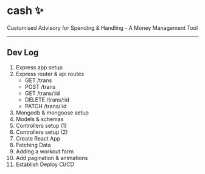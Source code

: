 # cash ✨

Customised Advisory for Spending &amp; Handling - A Money Management Tool

---

## Dev Log

1. Express app setup
2. Express router & api routes
   - GET /trans
   - POST /trans
   - GET /trans/:id
   - DELETE /trans/:id
   - PATCH /trans/:id
3. Mongodb & mongoose setup
4. Models & schemas
5. Controllers setup (1)
6. Controllers setup (2)
7. Create React App
8. Fetching Data
9. Adding a workout form
10. Add pagination & animations
11. Establish Deploy CI/CD
